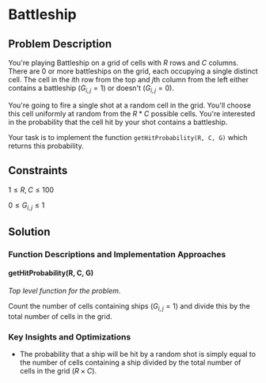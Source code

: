 # Battleship

## Problem Description

You're playing Battleship on a grid of cells with $R$ rows and $C$ columns. There are 0 or more battleships on the grid, each occupying a single distinct cell. The cell in the $i\text{th}$ row from the top and $j\text{th}$ column from the left either contains a battleship ($G_{i,j}=1$) or doesn't ($G_{i,j}=0$).

You're going to fire a single shot at a random cell in the grid. You'll choose this cell uniformly at random from the $R*C$ possible cells. You're interested in the probability that the cell hit by your shot contains a battleship.

Your task is to implement the function ```getHitProbability(R, C, G)``` which returns this probability.

## Constraints

$1 \leq R,C \leq 100$

$0 \leq G_{i,j} \leq 1$

## Solution

### Function Descriptions and Implementation Approaches

#### getHitProbability(R, C, G)

*Top level function for the problem.*

Count the number of cells containing ships ($G_{i,j}=1$) and divide this by the total number of cells in the grid.

### Key Insights and Optimizations

- The probability that a ship will be hit by a random shot is simply equal to the number of cells containing a ship divided by the total number of cells in the grid ($R \times C$).